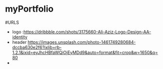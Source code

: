 # myPortfolio
#URLS
- logo  :https://dribbble.com/shots/3175660-Ali-Aziz-Logo-Design-AA-identity
- header https://images.unsplash.com/photo-1461749280684-dccba630e2f6?ixlib=rb-1.2.1&ixid=eyJhcHBfaWQiOjEyMDd9&auto=format&fit=crop&w=1650&q=80
-